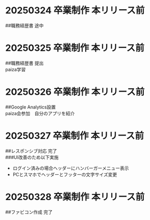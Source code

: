 # 20250324 卒業制作 本リリース前<br>
##職務経歴書  途中<br>

# 20250325 卒業制作 本リリース前<br>
##職務経歴書  提出<br>
paiza学習<br>

# 20250326 卒業制作 本リリース前<br>
##Google Analytics設置<br>
paiza会参加　自分のアプリを紹介<br>

# 20250327 卒業制作 本リリース前<br>
##レスポンシブ対応 完了<br>
###UI改善のため以下実施
- ログイン済みの場合ヘッダーにハンバーガーメニュー表示<br>
- PCとスマホでヘッダーとフッターの文字サイズ変更<br>

# 20250328 卒業制作 本リリース前<br>
##ファビコン作成 完了<br>
